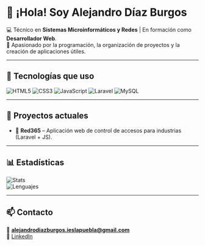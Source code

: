 # 👋 ¡Hola! Soy Alejandro Díaz Burgos  

💻 Técnico en **Sistemas Microinformáticos y Redes** | En formación como **Desarrollador Web**.  
🚀 Apasionado por la programación, la organización de proyectos y la creación de aplicaciones útiles.  

---

## 🚀 Tecnologías que uso
![HTML5](https://img.shields.io/badge/HTML5-E34F26?style=for-the-badge&logo=html5&logoColor=white)
![CSS3](https://img.shields.io/badge/CSS3-1572B6?style=for-the-badge&logo=css3&logoColor=white)
![JavaScript](https://img.shields.io/badge/JavaScript-FFD43B?style=for-the-badge&logo=javascript&logoColor=black)
![Laravel](https://img.shields.io/badge/Laravel-FF2D20?style=for-the-badge&logo=laravel&logoColor=white)
![MySQL](https://img.shields.io/badge/MySQL-4479A1?style=for-the-badge&logo=mysql&logoColor=white)

---

## 📌 Proyectos actuales
- 🔴 **Red365** – Aplicación web de control de accesos para industrias (Laravel + JS). 
---


## 📊 Estadísticas
![Stats](https://github-readme-stats.vercel.app/api?username=AlejandroDiazBurgos&show_icons=true&theme=tokyonight)  
![Lenguajes](https://github-readme-stats.vercel.app/api/top-langs/?username=AlejandroDiazBurgos&layout=compact&theme=tokyonight)

---

## 📫 Contacto
📧 **alejandrodiazburgos.ieslapuebla@gmail.com**  
💼 [LinkedIn](https://www.linkedin.com/in/alejandro-diaz-burgos-084655170/)  
